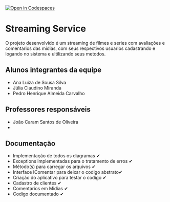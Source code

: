 [![Open in Codespaces](https://classroom.github.com/assets/launch-codespace-f4981d0f882b2a3f0472912d15f9806d57e124e0fc890972558857b51b24a6f9.svg)](https://classroom.github.com/open-in-codespaces?assignment_repo_id=10663063)
# Streaming Service
O projeto desenvolvido é um streaming de filmes e series com avaliações e comentarios das midias, com seus respectivos usuarios cadastrando e logando no sistema e ultilizando seus metodos.
## Alunos integrantes da equipe

* Ana Luiza de Sousa Silva
* Júlia Claudino Miranda
* Pedro Henrique Almeida Carvalho

## Professores responsáveis

* João Caram Santos de Oliveira
* 
## Documentação

- Implementação de todos os diagramas ✔
- Exceptions implementadas para o tratamento de erros ✔
- Método(s) para carregar os arquivos ✔
- Interface IComentar para deixar o codigo abstrato✔
- Criação do aplicativo para testar o codigo ✔
- Cadastro de clientes ✔
- Comentarios em Midias ✔
- Codigo documentado ✔

